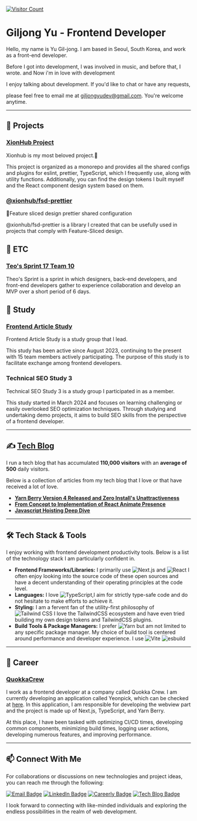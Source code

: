 [![Visitor Count](https://hits.seeyoufarm.com/api/count/incr/badge.svg?url=https%3A%2F%2Fgithub.com%2FXionWCFM%2Fhit-counter&count_bg=%2379C83D&title_bg=%23555555&icon=&icon_color=%23E7E7E7&title=hits&edge_flat=false)](https://hits.seeyoufarm.com)


# Giljong Yu - Frontend Developer

Hello, my name is Yu Gil-jong. I am based in Seoul, South Korea, and work as a front-end developer. 

Before I got into development, I was involved in music, and before that, I wrote. and Now i'm in love with development

I enjoy talking about development. If you'd like to chat or have any requests, 

please feel free to email me at giljongyudev@gmail.com. You're welcome anytime.

---

## 🚀 Projects

### [XionHub Project](https://github.com/xionhub/xion)

Xionhub is my most beloved project.🥰 

This project is organized as a monorepo and provides all the shared configs and plugins for eslint, prettier, TypeScript, which I frequently use, along with utility functions. Additionally, you can find the design tokens I built myself and the React component design system based on them.

### [@xionhub/fsd-prettier](https://github.com/xionhub/fsd-prettier)

🍰Feature sliced design prettier shared configuration

@xionhub/fsd-prettier is a library I created that can be usefully used in projects that comply with Feature-Sliced ​​design.

## 🏅 ETC

### [Teo's Sprint 17 Team 10](https://xionwcfm.tistory.com/454)

Theo's Sprint is a sprint in which designers, back-end developers, and front-end developers gather to experience collaboration and develop an MVP over a short period of 6 days. 


## 🧾 Study

### [Frontend Article Study](https://github.com/frontend-article-study)

Frontend Article Study is a study group that I lead. 

This study has been active since August 2023, continuing to the present with 15 team members actively participating. The purpose of this study is to facilitate exchange among frontend developers.


### Technical SEO Study 3

Technical SEO Study 3 is a study group I participated in as a member. 

This study started in March 2024 and focuses on learning challenging or easily overlooked SEO optimization techniques. Through studying and undertaking demo projects, it aims to build SEO skills from the perspective of a frontend developer.

---

## ✍️ [Tech Blog](https://xionwcfm.tistory.com)

I run a tech blog that has accumulated **110,000 visitors** with an **average of 500** daily visitors. 

Below is a collection of articles from my tech blog that I love or that have received a lot of love.

- **[Yarn Berry Version 4 Released and Zero Install's Unattractiveness](https://xionwcfm.tistory.com/452)**
- **[From Concept to Implementation of React Animate Presence](https://xionwcfm.tistory.com/449)**
- **[Javascript Hoisting Deep Dive](https://xionwcfm.tistory.com/245)**

---

## 🛠 Tech Stack & Tools

I enjoy working with frontend development productivity tools. Below is a list of the technology stack I am particularly confident in.

- **Frontend Frameworks/Libraries:**  I primarily use  ![Next.js](https://img.shields.io/badge/Next.js-000000?style=for-the-badge&logo=nextdotjs&logoColor=white) and ![React](https://img.shields.io/badge/React-61DAFB?style=for-the-badge&logo=react&logoColor=white) I often enjoy looking into the source code of these open sources and have a decent understanding of their operating principles at the code level.
- **Languages:** I love ![TypeScript](https://img.shields.io/badge/TypeScript-3178c6?style=for-the-badge&logo=typescript&logoColor=white),I aim for strictly type-safe code and do not hesitate to make efforts to achieve it.
- **Styling:**  I am a fervent fan of the utility-first philosophy of ![Tailwind CSS](https://img.shields.io/badge/TailwindCSS-06B6D4?style=for-the-badge&logo=tailwindcss&logoColor=white) I love the TailwindCSS ecosystem and have even tried building my own design tokens and TailwindCSS plugins.
- **Build Tools & Package Managers:** I prefer ![Yarn](https://img.shields.io/badge/Yarn-2C8EBB?style=for-the-badge&logo=yarn&logoColor=white) but am not limited to any specific package manager. My choice of build tool is centered around performance and developer experience. I use  ![Vite](https://img.shields.io/badge/Vite-646CFF?style=for-the-badge&logo=Vite&logoColor=white) ![esbuild](https://img.shields.io/badge/esbuild-FFD43B?style=for-the-badge&logo=esbuild&logoColor=black)


---

## 💼 Career

### [QuokkaCrew](https://yeonpick.kr)

I work as a frontend developer at a company called Quokka Crew. I am currently developing an application called Yeonpick, which can be checked at [here](https://yeonpick.kr). In this application, I am responsible for developing the webview part and the project is made up of Next.js, TypeScript, and Yarn Berry.

At this place, I have been tasked with optimizing CI/CD times, developing common components, minimizing build times, logging user actions, developing numerous features, and improving performance.

---

## 📫 Connect With Me

For collaborations or discussions on new technologies and project ideas, you can reach me through the following:

[![Email Badge](https://img.shields.io/badge/Email-giljongyudev%40gmail.com-blue?style=flat-square)](mailto:giljongyudev@gmail.com)
[![LinkedIn Badge](https://img.shields.io/badge/LinkedIn-Giljong_Yu-blue?style=flat-square&logo=linkedin)](https://www.linkedin.com/in/giljong-yu-289195277/)
[![Careerly Badge](https://img.shields.io/badge/Careerly-Profile-blue?style=flat-square)](https://careerly.co.kr/profiles/438248)
[![Tech Blog Badge](https://img.shields.io/badge/Tech_Blog-XionWCFM's_Insights-blue?style=flat-square)](https://xionwcfm.tistory.com)

I look forward to connecting with like-minded individuals and exploring the endless possibilities in the realm of web development.
